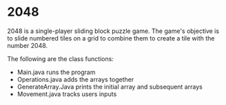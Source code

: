 # 2048
2048 is a single-player sliding block puzzle game. The game's objective is to slide numbered tiles on a grid to combine them to create a tile with the number 2048.

The following are the class functions:
- 	Main.java runs the program
- 	Operations.java adds the arrays together
- 	GenerateArray.Java prints the initial array and subsequent arrays
- 	Movement.java tracks users inputs

